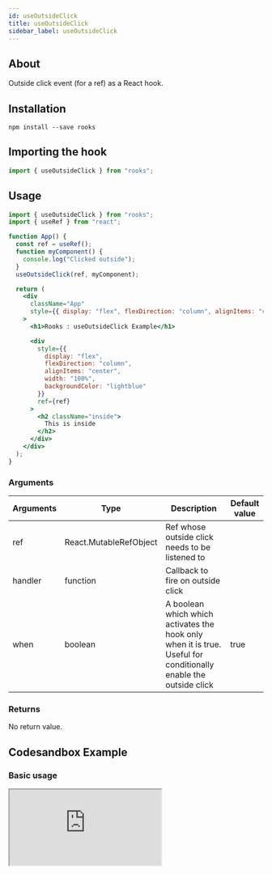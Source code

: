 ```yaml
---
id: useOutsideClick
title: useOutsideClick
sidebar_label: useOutsideClick
---
```


## About

Outside click event (for a ref) as a React hook.

## Installation

    npm install --save rooks

## Importing the hook

```javascript
import { useOutsideClick } from "rooks";
```

## Usage

```jsx
import { useOutsideClick } from "rooks";
import { useRef } from "react";

function App() {
  const ref = useRef();
  function myComponent() {
    console.log("Clicked outside");
  }
  useOutsideClick(ref, myComponent);

  return (
    <div
      className="App"
      style={{ display: "flex", flexDirection: "column", alignItems: "center" }}
    >
      <h1>Rooks : useOutsideClick Example</h1>

      <div
        style={{
          display: "flex",
          flexDirection: "column",
          alignItems: "center",
          width: "100%",
          backgroundColor: "lightblue"
        }}
        ref={ref}
      >
        <h2 className="inside">
          This is inside
        </h2>
      </div>
    </div>
  );
}
```

### Arguments

| Arguments | Type                   | Description                                                                                                      | Default value |
|-----------|------------------------|------------------------------------------------------------------------------------------------------------------|---------------|
| ref       | React.MutableRefObject | Ref whose outside click needs to be listened to                                                                  |               |
| handler   | function               | Callback to fire on outside click                                                                                |               |
| when      | boolean                | A boolean which which activates the hook only when it is true. Useful for conditionally enable the outside click | true          |

### Returns

No return value.

## Codesandbox Example

### Basic usage

<iframe src="https://codesandbox.io/embed/useoutsideclick-g590d?fontsize=14&hidenavigation=1&theme=dark"
   style={{
    width: "100%",
    height: 500,
    border: 0,
    borderRadius: 4,
    overflow: "hidden"
  }} 
title="useNavigatorLanguage"
allow="accelerometer; ambient-light-sensor; camera; encrypted-media; geolocation; gyroscope; hid; microphone; midi; payment; usb; vr; xr-spatial-tracking"
sandbox="allow-forms allow-modals allow-popups allow-presentation allow-same-origin allow-scripts"
/ >

## Join Bhargav's discord server

You can click on the floating discord icon at the bottom right of the screen and talk to us in our server.
